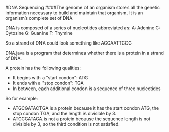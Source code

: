 #DNA Sequencing
####The genome of an organism stores all the genetic information necessary to build and maintain that organism. It is an organism’s complete set of DNA.

DNA is composed of a series of nucleotides abbreviated as:
A: Adenine
C: Cytosine
G: Guanine
T: Thymine

So a strand of DNA could look something like ACGAATTCCG

DNA.java is a program that determines whether there is a protein in a strand of DNA.

A protein has the following qualities:

- It begins with a "start condon": ATG
- It ends with a "stop condon": TGA
- In between, each additional condon is a sequence of three nucleotides

So for example:
- ATGCGATACTGA is a protein because it has the start condon ATG, the stop condon TGA, and the length is divisible by 3.
- ATGCGATAGA is not a protein because the sequence length is not divisible by 3, so the third condition is not satisfied.

